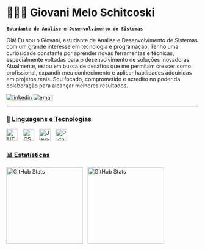 # 👩🏻‍💻 Giovani Melo Schitcoski

**`Estudante de Análise e Desenvolvimento de Sistemas`**

  Olá! Eu sou o Giovani, estudante de Análise e Desenvolvimento de Sistemas com um grande interesse em tecnologia e programação. Tenho uma curiosidade constante por aprender novas ferramentas e técnicas, especialmente voltadas para o desenvolvimento de soluções inovadoras.
  Atualmente, estou em busca de desafios que me permitam crescer como profissional, expandir meu conhecimento e aplicar habilidades adquiridas em projetos reais. Sou focado, comprometido e acredito no poder da colaboração para alcançar melhores resultados.

<p align="left">
    <a href="https://www.linkedin.com/in/giovani-melo-schitcoski-4b84a91a3/">
        <img 
            alt="linkedin" 
            title="Linkedin" 
            src=https://img.shields.io/badge/LinkedIn-0077B5?style=for-the-badge&logo=linkedin&logoColor=white
        />
  </a>
    <a href="mailto:giovanimelo3007@gmail.com">
        <img 
            alt="email" 
            title="email" 
            src="https://img.shields.io/badge/Gmail-D14836?style=for-the-badge&logo=gmail&logoColor=white"
        />
    
</p>

---

### 🤖 Linguagens e Tecnologias

<img 
    align="left" 
    alt="HTML"
    title="HTML" 
    width="30px" 
    style="padding-right: 10px;" 
    src="https://cdn.jsdelivr.net/gh/devicons/devicon@latest/icons/html5/html5-original.svg" 
/>
<img 
    align="left" 
    alt="CSS" 
    title="CSS"
    width="30px" 
    style="padding-right: 10px;" 
    src="https://cdn.jsdelivr.net/gh/devicons/devicon@latest/icons/css3/css3-original.svg" 
/>
<img 
    align="left" 
    alt="JavaScript" 
    title="JavaScript"
    width="30px" 
    style="padding-right: 10px;" 
    src="https://cdn.jsdelivr.net/gh/devicons/devicon@latest/icons/javascript/javascript-original.svg" 
/>

<img 
    align="left" 
    alt="Python" 
    title="Python"
    width="30px" 
    style="padding-right: 10px;" 
    src="https://cdn.jsdelivr.net/gh/devicons/devicon@latest/icons/python/python-original.svg" 
/>

<br/>
<br/>

### 📊 Estatísticas

<p>
  <img 
    align="left" 
    alt="GitHub Stats" 
    height="200" 
    style="padding-right: 10px;" 
    src="https://github-readme-stats.vercel.app/api?username=giovanischitcoski&show_icons=true&theme=tokyonight&include_all_commits=true&locale=pt-br" 
  />

<img 
      align="left" 
      alt="GitHub Stats" 
      height="200" 
      src="https://github-readme-stats.vercel.app/api/top-langs/?username=giovanischitcoski&theme=tokyonight&layout=compact&custom_title=Tecnologias&langs_count=9" 
  />

</p>
